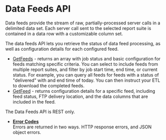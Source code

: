# Data Feeds API

Data feeds provide the stream of raw, partially-processed server calls in a delimited data set. Each server call sent to the selected report suite is contained in a data row with a customizable column set.

The data feeds API lets you retrieve the status of data feed processing, as well as configuration details for each configured feed.

- [GetFeeds](methods/r_getfeeds.md#) - returns an array with job status and basic configuration for feeds matching specific criteria. You can select to include feeds from multiple report suites, and filter by job start time, end time, or current status. For example, you can query all feeds for feeds with a status of "delivered" with and end time of today. You can then instruct your ETL to download the completed feeds.
- [GetFeed](methods/r_getfeed.md#) - returns configuration details for a specific feed, including feed status, FTP delivery location, and the data columns that are included in the feed.

The Data Feeds API is REST only.

- **[Error Codes](r_error_codes.md)**  
Errors are returned in two ways. HTTP response errors, and JSON object errors.

